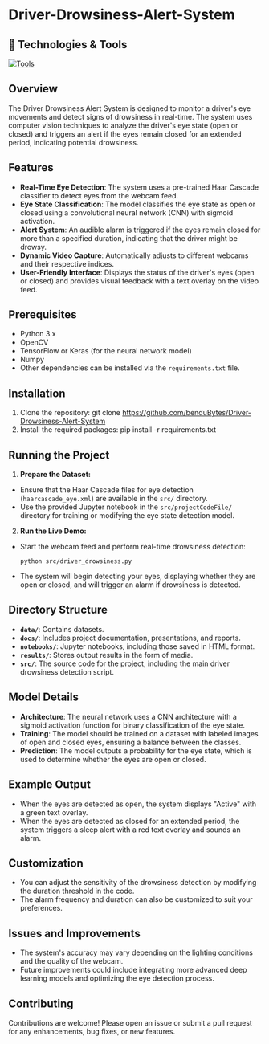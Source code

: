 # Driver-Drowsiness-Alert-System

## 🔧 Technologies & Tools

[![Tools](https://skillicons.dev/icons?i=python,anaconda,github,&perline=20)](https://skillicons.dev)

## Overview
The Driver Drowsiness Alert System is designed to monitor a driver's eye movements and detect signs of drowsiness in real-time. The system uses computer vision techniques to analyze the driver's eye state (open or closed) and triggers an alert if the eyes remain closed for an extended period, indicating potential drowsiness.

## Features
- **Real-Time Eye Detection**: The system uses a pre-trained Haar Cascade classifier to detect eyes from the webcam feed.
- **Eye State Classification**: The model classifies the eye state as open or closed using a convolutional neural network (CNN) with sigmoid activation.
- **Alert System**: An audible alarm is triggered if the eyes remain closed for more than a specified duration, indicating that the driver might be drowsy.
- **Dynamic Video Capture**: Automatically adjusts to different webcams and their respective indices.
- **User-Friendly Interface**: Displays the status of the driver's eyes (open or closed) and provides visual feedback with a text overlay on the video feed.

## Prerequisites
- Python 3.x
- OpenCV
- TensorFlow or Keras (for the neural network model)
- Numpy
- Other dependencies can be installed via the `requirements.txt` file.

## Installation
1. Clone the repository:
git clone https://github.com/benduBytes/Driver-Drowsiness-Alert-System
2. Install the required packages:
pip install -r requirements.txt

## Running the Project
1. **Prepare the Dataset:**
- Ensure that the Haar Cascade files for eye detection (`haarcascade_eye.xml`) are available in the `src/` directory.
- Use the provided Jupyter notebook in the `src/projectCodeFile/` directory for training or modifying the eye state detection model.
2. **Run the Live Demo:**
- Start the webcam feed and perform real-time drowsiness detection:
  ```
  python src/driver_drowsiness.py
  ```
- The system will begin detecting your eyes, displaying whether they are open or closed, and will trigger an alarm if drowsiness is detected.

## Directory Structure
- **`data/`**: Contains datasets.
- **`docs/`**: Includes project documentation, presentations, and reports.
- **`notebooks/`**: Jupyter notebooks, including those saved in HTML format.
- **`results/`**: Stores output results in the form of media.
- **`src/`**: The source code for the project, including the main driver drowsiness detection script.

## Model Details
- **Architecture**: The neural network uses a CNN architecture with a sigmoid activation function for binary classification of the eye state.
- **Training**: The model should be trained on a dataset with labeled images of open and closed eyes, ensuring a balance between the classes.
- **Prediction**: The model outputs a probability for the eye state, which is used to determine whether the eyes are open or closed.

## Example Output
- When the eyes are detected as open, the system displays "Active" with a green text overlay.
- When the eyes are detected as closed for an extended period, the system triggers a sleep alert with a red text overlay and sounds an alarm.

## Customization
- You can adjust the sensitivity of the drowsiness detection by modifying the duration threshold in the code.
- The alarm frequency and duration can also be customized to suit your preferences.

## Issues and Improvements
- The system's accuracy may vary depending on the lighting conditions and the quality of the webcam.
- Future improvements could include integrating more advanced deep learning models and optimizing the eye detection process.

## Contributing
Contributions are welcome! Please open an issue or submit a pull request for any enhancements, bug fixes, or new features.

